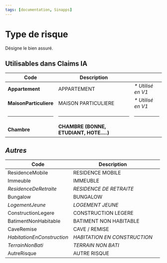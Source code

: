 ```yaml
---
tags: [documentation, Sinapps]
---
```


# Type de risque

Désigne le bien assuré.

## Utilisables dans Claims IA

| Code                   | Description                              |                    |
| ---------------------- | ---------------------------------------- | ------------------ |
| **Appartement**        | APPARTEMENT                              | _\* Utilisé en V1_ |
| **MaisonParticuliere** | MAISON PARTICULIERE                      | _\* Utilisé en V1_ |
| <hr>                   | <hr>                                     | <hr>               |
| **Chambre**            | **CHAMBRE (BONNE, ETUDIANT, HOTE.....)** |                    |

## _Autres_

| Code                       | Description                  |   |
| -------------------------- | ---------------------------- | - |
| ResidenceMobile            | RESIDENCE MOBILE             |   |
| Immeuble                   | IMMEUBLE                     |   |
| _ResidenceDeRetraite_      | _RESIDENCE DE RETRAITE_      |   |
| Bungalow                   | BUNGALOW                     |   |
| _LogementJeune_            | _LOGEMENT JEUNE_             |   |
| ConstructionLegere         | CONSTRUCTION LEGERE          |   |
| BatimentNonHabitable       | BATIMENT NON HABITABLE       |   |
| CaveRemise                 | CAVE / REMISE                |   |
| _HabitationEnConstruction_ | _HABITATION EN CONSTRUCTION_ |   |
| _TerrainNonBati_           | _TERRAIN NON BATI_           |   |
| AutreRisque                | AUTRE RISQUE                 |   |
